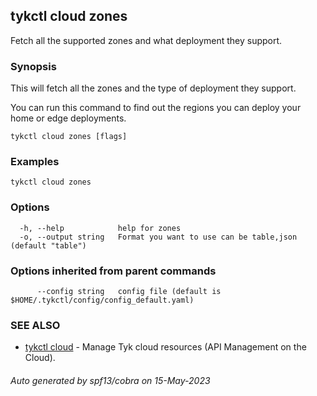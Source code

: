 ## tykctl cloud zones

Fetch all the supported zones and what deployment they support.

### Synopsis

This will fetch all the zones and the type of deployment they support.

You can run this command to find out the regions you can deploy your home or edge deployments.

```
tykctl cloud zones [flags]
```

### Examples

```
tykctl cloud zones
```

### Options

```
  -h, --help            help for zones
  -o, --output string   Format you want to use can be table,json (default "table")
```

### Options inherited from parent commands

```
      --config string   config file (default is $HOME/.tykctl/config/config_default.yaml)
```

### SEE ALSO

* [tykctl cloud](tykctl_cloud.md)     - Manage Tyk cloud resources (API Management on the Cloud).

###### Auto generated by spf13/cobra on 15-May-2023
